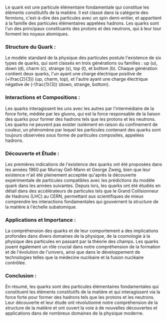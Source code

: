 Le quark est une particule élémentaire fondamentale qui constitue les éléments constitutifs de la matière. Il est classé dans la catégorie des fermions, c'est-à-dire des particules avec un spin demi-entier, et appartient à la famille des particules élémentaires appelées hadrons. Les quarks sont l'un des principaux constituants des protons et des neutrons, qui à leur tour forment les noyaux atomiques.

### Structure du Quark :
Le modèle standard de la physique des particules postule l'existence de six types de quarks, qui sont classés en trois générations ou familles : up (u), down (d), charm (c), strange (s), top (t), et bottom (b). Chaque génération contient deux quarks, l'un ayant une charge électrique positive de \(+\frac{2}{3}\) (up, charm, top), et l'autre ayant une charge électrique négative de \(-\frac{1}{3}\) (down, strange, bottom).

### Interactions et Compositions :
Les quarks interagissent les uns avec les autres par l'intermédiaire de la force forte, médiée par les gluons, qui est la force responsable de la liaison des quarks pour former des hadrons tels que les protons et les neutrons. Les quarks ne peuvent pas exister isolément en raison du confinement de couleur, un phénomène par lequel les particules contenant des quarks sont toujours observées sous forme de particules composites, appelées hadrons.

### Découverte et Étude :
Les premières indications de l'existence des quarks ont été proposées dans les années 1960 par Murray Gell-Mann et George Zweig, bien que leur existence n'ait été pleinement acceptée qu'après la découverte expérimentale de particules compatibles avec les prédictions du modèle quark dans les années suivantes. Depuis lors, les quarks ont été étudiés en détail dans des accélérateurs de particules tels que le Grand Collisionneur de Hadrons (LHC) au CERN, permettant aux scientifiques de mieux comprendre les interactions fondamentales qui gouvernent la structure de la matière à l'échelle subatomique.

### Applications et Importance :
La compréhension des quarks et de leur comportement a des implications profondes dans divers domaines de la physique, de la cosmologie à la physique des particules en passant par la théorie des champs. Les quarks jouent également un rôle crucial dans notre compréhension de la formation et de l'évolution de l'univers, ainsi que dans le développement de technologies telles que la médecine nucléaire et la fusion nucléaire contrôlée.

### Conclusion :
En résumé, les quarks sont des particules élémentaires fondamentales qui constituent les éléments constitutifs de la matière et qui interagissent via la force forte pour former des hadrons tels que les protons et les neutrons. Leur découverte et leur étude ont révolutionné notre compréhension de la structure de la matière et ont ouvert la voie à de nouvelles découvertes et applications dans de nombreux domaines de la physique moderne.
